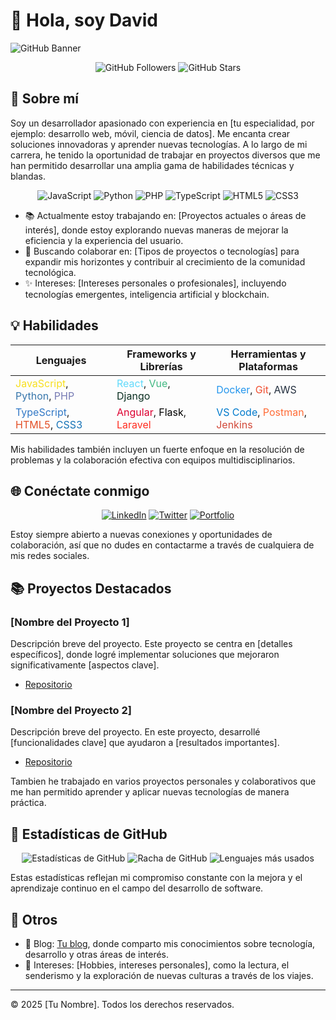 # 👋 Hola, soy David

![GitHub Banner](https://tu-banner-url-aqui.com)

<div align="center">
    <img src="https://img.shields.io/github/followers/tu-usuario?style=social" alt="GitHub Followers">
    <img src="https://img.shields.io/github/stars/tu-usuario?style=social" alt="GitHub Stars">
</div>

## 🚀 Sobre mí

Soy un desarrollador apasionado con experiencia en [tu especialidad, por ejemplo: desarrollo web, móvil, ciencia de datos]. Me encanta crear soluciones innovadoras y aprender nuevas tecnologías. A lo largo de mi carrera, he tenido la oportunidad de trabajar en proyectos diversos que me han permitido desarrollar una amplia gama de habilidades técnicas y blandas.

<div align="center">
    <img src="https://img.shields.io/badge/Code-JavaScript-informational?style=flat&logo=javascript&color=F7DF1E" alt="JavaScript">
    <img src="https://img.shields.io/badge/Code-Python-informational?style=flat&logo=python&color=3776AB" alt="Python">
    <img src="https://img.shields.io/badge/Code-PHP-informational?style=flat&logo=php&color=777BB4" alt="PHP">
    <img src="https://img.shields.io/badge/Code-TypeScript-informational?style=flat&logo=typescript&color=3178C6" alt="TypeScript">
    <img src="https://img.shields.io/badge/Code-HTML5-informational?style=flat&logo=html5&color=E34F26" alt="HTML5">
    <img src="https://img.shields.io/badge/Code-CSS3-informational?style=flat&logo=css3&color=1572B6" alt="CSS3">
</div>

- 📚 Actualmente estoy trabajando en: [Proyectos actuales o áreas de interés], donde estoy explorando nuevas maneras de mejorar la eficiencia y la experiencia del usuario.
- 🤖 Buscando colaborar en: [Tipos de proyectos o tecnologías] para expandir mis horizontes y contribuir al crecimiento de la comunidad tecnológica.
- ✨ Intereses: [Intereses personales o profesionales], incluyendo tecnologías emergentes, inteligencia artificial y blockchain.

## 💡 Habilidades

| **Lenguajes**                | **Frameworks y Librerías**        | **Herramientas y Plataformas**   |
|------------------------------|-------------------------------------|----------------------------------|
| <span style="color:#F7DF1E">JavaScript</span>, <span style="color:#3776AB">Python</span>, <span style="color:#777BB4">PHP</span>      | <span style="color:#61DAFB">React</span>, <span style="color:#42B883">Vue</span>, <span style="color:#092E20">Django</span>                  | <span style="color:#2496ED">Docker</span>, <span style="color:#F05032">Git</span>, <span style="color:#232F3E">AWS</span>                 |
| <span style="color:#3178C6">TypeScript</span>, <span style="color:#E34F26">HTML5</span>, <span style="color:#1572B6">CSS3</span>      | <span style="color:#DD0031">Angular</span>, <span style="color:#000000">Flask</span>, <span style="color:#FF2D20">Laravel</span>             | <span style="color:#007ACC">VS Code</span>, <span style="color:#FF6C37">Postman</span>, <span style="color:#D24939">Jenkins</span>        |

Mis habilidades también incluyen un fuerte enfoque en la resolución de problemas y la colaboración efectiva con equipos multidisciplinarios.

## 🌐 Conéctate conmigo

<div align="center">
    <a href="https://www.linkedin.com/in/tu-perfil/"><img src="https://img.shields.io/badge/LinkedIn-blue?style=flat&logo=linkedin&color=0A66C2" alt="LinkedIn"></a>
    <a href="https://twitter.com/tu-handle"><img src="https://img.shields.io/badge/Twitter-blue?style=flat&logo=twitter&color=1DA1F2" alt="Twitter"></a>
    <a href="https://tu-portfolio.com"><img src="https://img.shields.io/badge/Portfolio-lightgrey?style=flat&logo=google-chrome&color=4285F4" alt="Portfolio"></a>
</div>

Estoy siempre abierto a nuevas conexiones y oportunidades de colaboración, así que no dudes en contactarme a través de cualquiera de mis redes sociales.

## 📚 Proyectos Destacados

### [Nombre del Proyecto 1]
Descripción breve del proyecto. Este proyecto se centra en [detalles específicos], donde logré implementar soluciones que mejoraron significativamente [aspectos clave].
- [Repositorio](https://github.com/tu-usuario/nombre-del-proyecto)

### [Nombre del Proyecto 2]
Descripción breve del proyecto. En este proyecto, desarrollé [funcionalidades clave] que ayudaron a [resultados importantes].
- [Repositorio](https://github.com/tu-usuario/nombre-del-proyecto)

Tambien he trabajado en varios proyectos personales y colaborativos que me han permitido aprender y aplicar nuevas tecnologías de manera práctica.

## 🚀 Estadísticas de GitHub

<div align="center">
    <img src="https://github-readme-stats.vercel.app/api?username=tu-usuario&show_icons=true&theme=radical" alt="Estadísticas de GitHub">
    <img src="https://github-readme-streak-stats.herokuapp.com/?user=tu-usuario&theme=radical" alt="Racha de GitHub">
    <img src="https://github-readme-stats.vercel.app/api/top-langs/?username=tu-usuario&layout=compact&theme=radical" alt="Lenguajes más usados">
</div>

Estas estadísticas reflejan mi compromiso constante con la mejora y el aprendizaje continuo en el campo del desarrollo de software.

## 🔗 Otros

- 📕 Blog: [Tu blog](https://tu-blog.com), donde comparto mis conocimientos sobre tecnología, desarrollo y otras áreas de interés.
- 🔬 Intereses: [Hobbies, intereses personales], como la lectura, el senderismo y la exploración de nuevas culturas a través de los viajes.

---
© 2025 [Tu Nombre]. Todos los derechos reservados.
